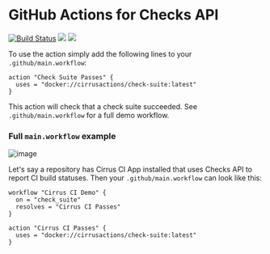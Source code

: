 # GitHub Actions for Checks API

[![Build Status](https://api.cirrus-ci.com/github/cirrus-actions/check-suite.svg)](https://cirrus-ci.com/github/cirrus-actions/check-suite) [![](https://images.microbadger.com/badges/version/cirrusactions/check-suite.svg)](https://microbadger.com/images/cirrusactions/check-suite) [![](https://images.microbadger.com/badges/image/cirrusactions/check-suite.svg)](https://microbadger.com/images/cirrusactions/check-suite)

To use the action simply add the following lines to your `.github/main.workflow`:

```
action "Check Suite Passes" {
  uses = "docker://cirrusactions/check-suite:latest"
}
```

This action will check that a check suite succeeded. See `.github/main.workflow` for a full demo workflow.

### Full `main.workflow` example

![image](https://user-images.githubusercontent.com/989066/47054401-73889380-d166-11e8-8dcb-d72cae4653ca.png)

Let's say a repository has Cirrus CI App installed that uses Checks API to report CI build statuses. Then your 
`.github/main.workflow` can look like this:

```
workflow "Cirrus CI Demo" {
  on = "check_suite"
  resolves = "Cirrus CI Passes"
}

action "Cirrus CI Passes" {
  uses = "docker://cirrusactions/check-suite:latest"
}
```
